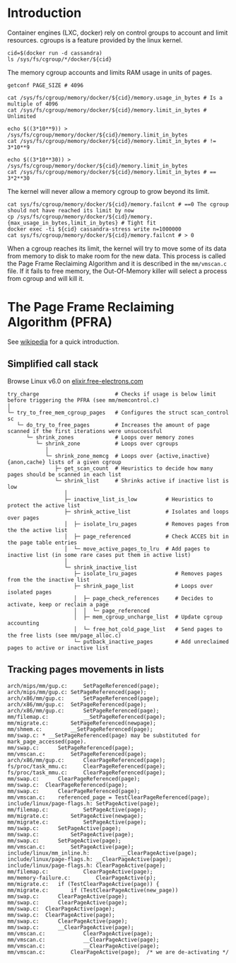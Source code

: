 # Introduction

Container engines (LXC, docker) rely on control groups to account and limit resources.
cgroups is a feature provided by the linux kernel.

```
cid=$(docker run -d cassandra)
ls /sys/fs/cgroup/*/docker/${cid}
```

The memory cgroup accounts and limits RAM usage in units of pages.

```
getconf PAGE_SIZE # 4096

cat /sys/fs/cgroup/memory/docker/${cid}/memory.usage_in_bytes # Is a multiple of 4096
cat /sys/fs/cgroup/memory/docker/${cid}/memory.limit_in_bytes # Unlimited

echo $((3*10**9)) > /sys/fs/cgroup/memory/docker/${cid}/memory.limit_in_bytes
cat /sys/fs/cgroup/memory/docker/${cid}/memory.limit_in_bytes # != 3*10**9

echo $((3*10**30)) > /sys/fs/cgroup/memory/docker/${cid}/memory.limit_in_bytes
cat /sys/fs/cgroup/memory/docker/${cid}/memory.limit_in_bytes # == 3*2**30
```

The kernel will never allow a memory cgroup to grow beyond its limit.

```
cat sys/fs/cgroup/memory/docker/${cid}/memory.failcnt # ==0 The cgroup should not have reached its limit by now
cp /sys/fs/cgroup/memory/docker/${cid}/memory.{max_usage_in_bytes,limit_in_bytes} # Tight fit
docker exec -ti ${cid} cassandra-stress write n=1000000
cat sys/fs/cgroup/memory/docker/${cid}/memory.failcnt # > 0
```

When a cgroup reaches its limit, the kernel will try to move some of its data from memory to disk to make room for the new data.
This process is called the Page Frame Reclaiming Algorithm and it is described in the `mm/vmscan.c` file.
If it fails to free memory, the Out-Of-Memory killer will select a process from cgroup and will kill it.

# The Page Frame Reclaiming Algorithm (PFRA)

See [wikipedia](https://en.wikipedia.org/wiki/Page_replacement_algorithm "Page replacement algorithm") for a quick introduction.

## Simplified call stack

Browse Linux v6.0 on [elixir.free-electrons.com](https://elixir.free-electrons.com/linux/v4.6/source "Linux source code indexer and cross-referencer")

```
try_charge                        # Checks if usage is below limit before triggering the PFRA (see mm/memcontrol.c)
│
└─ try_to_free_mem_cgroup_pages   # Configures the struct scan_control sc
   └─ do_try_to_free_pages        # Increases the amount of page scanned if the first iterations were unsuccessful
      └─ shrink_zones             # Loops over memory zones
         └─ shrink_zone           # Loops over cgroups
            │
            └─ shrink_zone_memcg  # Loops over {active,inactive}{anon,cache} lists of a given cgroup
               ├─ get_scan_count  # Heuristics to decide how many pages should be scanned in each list
               └─ shrink_list     # Shrinks active if inactive list is low
                  │
                  ├─ inactive_list_is_low         # Heuristics to protect the active list
                  ├─ shrink_active_list           # Isolates and loops over pages
                  │  ├─ isolate_lru_pages         # Removes pages from the the active list
                  │  ├─ page_referenced           # Check ACCES bit in the page table entries
                  │  └─ move_active_pages_to_lru  # Add pages to inactive list (in some rare cases put them in active list)
                  │
                  └─ shrink_inactive_list
                     ├─ isolate_lru_pages            # Removes pages from the the inactive list
                     ├─ shrink_page_list             # Loops over isolated pages
                     │  ├─ page_check_references     # Decides to activate, keep or reclaim a page
                     │  │  └─ page_referenced
                     │  ├─ mem_cgroup_uncharge_list  # Update cgroup accounting
                     │  └─ free_hot_cold_page_list   # Send pages to the free lists (see mm/page_alloc.c)
                     └─ putback_inactive_pages       # Add unreclaimed pages to active or inactive list
```

## Tracking pages movements in lists

```
arch/mips/mm/gup.c:		SetPageReferenced(page);
arch/mips/mm/gup.c:	SetPageReferenced(page);
arch/x86/mm/gup.c:		SetPageReferenced(page);
arch/x86/mm/gup.c:	SetPageReferenced(page);
arch/x86/mm/gup.c:		SetPageReferenced(page);
mm/filemap.c:			__SetPageReferenced(page);
mm/migrate.c:		SetPageReferenced(newpage);
mm/shmem.c:			__SetPageReferenced(page);
mm/swap.c: * __SetPageReferenced(page) may be substituted for mark_page_accessed(page).
mm/swap.c:		SetPageReferenced(page);
mm/vmscan.c:		SetPageReferenced(page);
arch/x86/mm/gup.c:		ClearPageReferenced(page);
fs/proc/task_mmu.c:		ClearPageReferenced(page);
fs/proc/task_mmu.c:		ClearPageReferenced(page);
mm/swap.c:		ClearPageReferenced(page);
mm/swap.c:	ClearPageReferenced(page);
mm/swap.c:		ClearPageReferenced(page);
mm/vmscan.c:	referenced_page = TestClearPageReferenced(page);
include/linux/page-flags.h:	SetPageActive(page);
mm/filemap.c:			SetPageActive(page);
mm/migrate.c:		SetPageActive(newpage);
mm/migrate.c:			SetPageActive(page);
mm/swap.c:		SetPageActive(page);
mm/swap.c:			SetPageActive(page);
mm/swap.c:		SetPageActive(page);
mm/vmscan.c:		SetPageActive(page);
include/linux/mm_inline.h:			__ClearPageActive(page);
include/linux/page-flags.h:	__ClearPageActive(page);
include/linux/page-flags.h:	ClearPageActive(page);
mm/filemap.c:			ClearPageActive(page);
mm/memory-failure.c:		ClearPageActive(p);
mm/migrate.c:	if (TestClearPageActive(page)) {
mm/migrate.c:		if (TestClearPageActive(new_page))
mm/swap.c:		ClearPageActive(page);
mm/swap.c:		ClearPageActive(page);
mm/swap.c:	ClearPageActive(page);
mm/swap.c:	ClearPageActive(page);
mm/swap.c:		ClearPageActive(page);
mm/swap.c:		__ClearPageActive(page);
mm/vmscan.c:			ClearPageActive(page);
mm/vmscan.c:			__ClearPageActive(page);
mm/vmscan.c:			__ClearPageActive(page);
mm/vmscan.c:		ClearPageActive(page);	/* we are de-activating */
```
